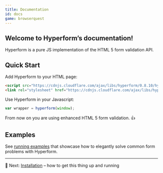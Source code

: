 ```yaml
---
title: Documentation
id: docs
game: browserquest
---
```

## Welcome to Hyperform’s documentation!

Hyperform is a pure JS implementation of the HTML 5 form validation API.

## Quick Start

Add Hyperform to your HTML page:

```html
<script src="https://cdnjs.cloudflare.com/ajax/libs/hyperform/0.8.10/hyperform.min.js"></script>
<link rel="stylesheet" href="https://cdnjs.cloudflare.com/ajax/libs/hyperform/0.8.10/hyperform.css">
```

Use Hyperform in your Javascript:

```js
var wrapper = hyperform(window);
```

From now on you are using enhanced HTML 5 form validation. :+1:

## Examples

See [running examples](../examples.html) that showcase how to elegantly solve
common form problems with Hyperform.

----

:gem: Next: [Installation](install.html) – how to get this thing up and running
